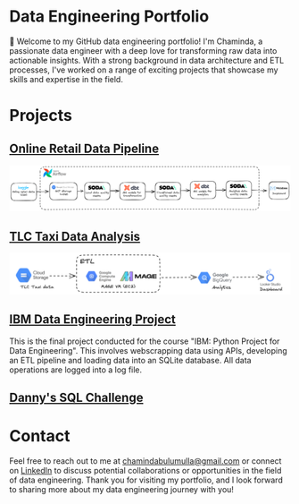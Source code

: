 # Data Engineering Portfolio
🚀 Welcome to my GitHub data engineering portfolio! I'm Chaminda, a passionate data engineer with a deep love for transforming raw data into actionable insights. With a strong background in data architecture and ETL processes, I've worked on a range of exciting projects that showcase my skills and expertise in the field.

# Projects

## [Online Retail Data Pipeline](https://github.com/chambul/data_engineering_projects/tree/main/online_retail_data_pipeline)
![](./pipeline_images/online_retail_data_pipeline.png) 

## [TLC Taxi Data Analysis](https://github.com/chambul/DE_projects_1/tree/main/TLC_taxi_data_analysis)
![](./pipeline_images/taxi_data_analysis_workflow.png)

## [IBM Data Engineering Project](https://github.com/chambul/data_engineering_projects/tree/main/IBM_data_engineering_project/final_project)
This is the final project conducted for the course "IBM: Python Project for Data Engineering". This involves webscrapping data using APIs, developing an ETL pipeline and loading data into an SQLite database. All data operations are logged into a log file.

## [Danny's SQL Challenge](https://github.com/chambul/sql_projects/tree/main/dannys_sql_case_studies) 


# Contact

Feel free to reach out to me at chamindabulumulla@gmail.com or connect on [LinkedIn](https://www.linkedin.com/in/chaminda-bulumulla/) to discuss potential collaborations or opportunities in the field of data engineering. Thank you for visiting my portfolio, and I look forward to sharing more about my data engineering journey with you!
